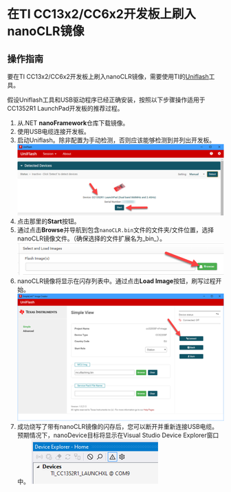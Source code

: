 # 在TI CC13x2/CC6x2开发板上刷入nanoCLR镜像

## 操作指南

要在TI CC13x2/CC6x2开发板上刷入nanoCLR镜像，需要使用TI的[Uniflash](http://www.ti.com/tool/uniflash)工具。

假设Uniflash工具和USB驱动程序已经正确安装，按照以下步骤操作适用于CC1352R1 LaunchPad开发板的推荐过程。

1. 从.NET **nanoFramework**仓库下载镜像。
1. 使用USB电缆连接开发板。
1. 启动Uniflash。除非配置为手动检测，否则应该能够检测到并列出开发板。
![uniflash-start-screen](../../images/ti/ti-uniflash-start-screen-cc1352r1.png)
1. 点击那里的**Start**按钮。
1. 通过点击**Browse**并导航到包含`nanoCLR.bin`文件的文件夹/文件位置，选择nanoCLR镜像文件。（确保选择的文件扩展名为_bin_）。
![uniflash-browse-image-screen](../../images/ti/ti-uniflash-cc1352r1-browse-image.png)
1. nanoCLR镜像将显示在闪存列表中。通过点击**Load Image**按钮，刷写过程开始。
![uniflash-image-loaded-screen](../../images/ti/ti-uniflash-project-screen.png)
1. 成功烧写了带有nanoCLR镜像的闪存后，您可以断开并重新连接USB电缆。预期情况下，nanoDevice目标将显示在Visual Studio Device Explorer窗口中。
![vs-device-explorer](../../images/ti/ti-cc1352r1-vs-device-explorer.png)